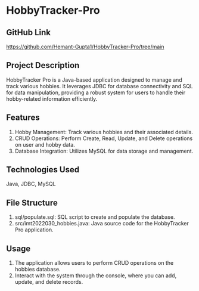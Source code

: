 # HobbyTracker-Pro

## GitHub Link
https://github.com/Hemant-Gupta1/HobbyTracker-Pro/tree/main

## Project Description
HobbyTracker Pro is a Java-based application designed to manage and track various hobbies. It leverages JDBC for database connectivity and SQL for data manipulation, providing a robust system for users to handle their hobby-related information efficiently.

## Features
1. Hobby Management: Track various hobbies and their associated details.
2. CRUD Operations: Perform Create, Read, Update, and Delete operations on user and hobby data.
3. Database Integration: Utilizes MySQL for data storage and management.

## Technologies Used
Java, JDBC, MySQL


## File Structure
1. sql/populate.sql: SQL script to create and populate the database.
2. src/imt2022030_hobbies.java: Java source code for the HobbyTracker Pro application.

## Usage
1. The application allows users to perform CRUD operations on the hobbies database.
2. Interact with the system through the console, where you can add, update, and delete records.
